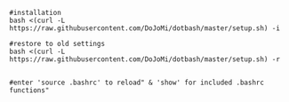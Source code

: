 	
	#installation
	bash <(curl -L https://raw.githubusercontent.com/DoJoMi/dotbash/master/setup.sh) -i
	
	#restore to old settings
	bash <(curl -L https://raw.githubusercontent.com/DoJoMi/dotbash/master/setup.sh) -r
	
	
	#enter 'source .bashrc' to reload" & 'show' for included .bashrc functions"
	
